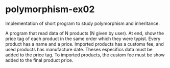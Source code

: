 # polymorphism-ex02
Implementation of short program to study polymorphism and inheritance.

A program that read data of N products (N given by user). At end, show the price tag of each product in the same order which they were typist.
Every product has a name and a price. Imported products has a customs fee, and used products has manufacture date.
Theses especifics data must be added to the price tag. To imported products, the custom fee must be show added to the final product price.
